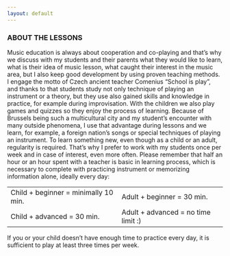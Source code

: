 ```yaml
---
layout: default
---
```


### ABOUT THE LESSONS

Music education is always about cooperation and co-playing and that’s why we discuss with my students and their parents what they would like to learn, what is their idea of music lesson, what caught their interest in the music area, but I also keep good development by using proven teaching methods.
I engage the motto of Czech ancient teacher Comenius “School is play”, and thanks to that students study not only technique of playing an instrument or a theory, but they use also gained skills and knowledge in practice, for example during improvisation. With the children we also play games and quizzes so they enjoy the process of learning. Because of Brussels being such a multicultural city and my student’s encounter with many outside phenomena, I use that advantage during lessons and we learn, for example, a foreign nation’s songs or special techniques of playing an instrument.
To learn something new, even though as a child or an adult, regularity is required. That’s why I prefer to work with my students once per week and in case of interest, even more often. Please remember that half an hour or an hour spent with a teacher is basic in learning process, which is necessary to complete with practicing instrument or memorizing information alone, ideally every day:

<table>
    <tr>
        <td>Child + beginner = minimally 10 min.</td>
        <td>Adult + beginner = 30 min.</td>
    </tr>
    <tr>
        <td>Child + advanced = 30 min.</td>
        <td>Adult + advanced = no time limit :)</td>
    </tr>
</table>

If you or your child doesn’t have enough time to practice every day, it is sufficient to play at least three times per week.


